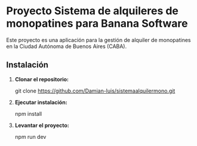 # Proyecto Sistema de alquileres de monopatines para Banana Software

Este proyecto es una aplicación para la gestión de alquiler de monopatines en la Ciudad Autónoma de Buenos Aires (CABA).

## Instalación

1. **Clonar el repositorio:**

   
   git clone https://github.com/Damian-luis/sistemaalquilermono.git

2. **Ejecutar instalación:**


   npm install


3. **Levantar el proyecto:**


   npm run dev